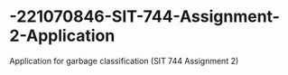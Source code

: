 # -221070846-SIT-744-Assignment-2-Application
Application for garbage classification (SIT 744 Assignment 2)
